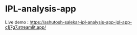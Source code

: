 # IPL-analysis-app

Live demo : https://ashutosh-salekar-ipl-analysis-app-ipl-app-c1j7g7.streamlit.app/
